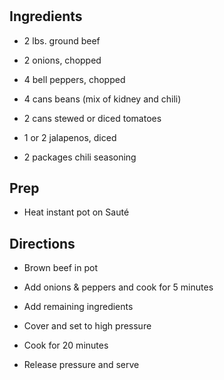 # 

## Ingredients

- 2 lbs. ground beef

- 2 onions, chopped

- 4 bell peppers, chopped

- 4 cans beans (mix of kidney and chili)

- 2 cans stewed or diced tomatoes

- 1 or 2 jalapenos, diced

- 2 packages chili seasoning

## Prep

- Heat instant pot on Sauté

## Directions

- Brown beef in pot

- Add onions & peppers and cook for 5 minutes

- Add remaining ingredients

- Cover and set to high pressure

- Cook for 20 minutes

- Release pressure and serve
